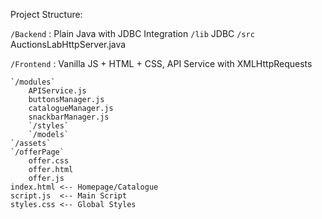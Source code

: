 Project Structure:

`/Backend` : Plain Java with JDBC Integration
    `/lib`
        JDBC
    `/src`
        AuctionsLabHttpServer.java

`/Frontend` : Vanilla JS + HTML + CSS, API Service with XMLHttpRequests
    
    `/modules`
        APIService.js
        buttonsManager.js
        catalogueManager.js
        snackbarManager.js
        `/styles`
        `/models`
    `/assets`
    `/offerPage`
        offer.css
        offer.html
        offer.js
    index.html <-- Homepage/Catalogue
    script.js  <-- Main Script
    styles.css <-- Global Styles

